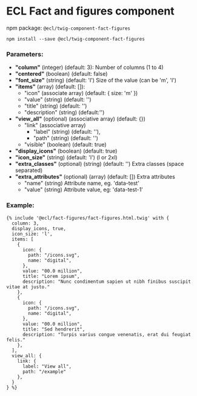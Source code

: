 # ECL Fact and figures component

npm package: `@ecl/twig-component-fact-figures`

```shell
npm install --save @ecl/twig-component-fact-figures
```

### Parameters:

- **"column"** (integer) (default: 3): Number of columns (1 to 4)
- **"centered"** (boolean) (default: false)
- **"font_size"** (string) (default: 'l') Size of the value (can be 'm', 'l')
- **"items"** (array) (default: []):
  - "icon" (associate array) (default: { size: 'm' })
  - "value" (string) (default: '')
  - "title" (string) (default: '')
  - "description" (string) (default:'')
- **"view_all"** (optional) (associative array) (default: {})
  - "link" (associative array)
    - "label" (string) (default: ''),
    - "path" (string) (default: '')
  - "visible" (boolean) (default: true)
- **"display_icons"** (boolean) (default: true)
- **"icon_size"** (string) (default: 'l') (l or 2xl)
- **"extra_classes"** (optional) (string) (default: '') Extra classes (space separated)
- **"extra_attributes"** (optional) (array) (default: []) Extra attributes
  - "name" (string) Attribute name, eg. 'data-test'
  - "value" (string) Attribute value, eg: 'data-test-1'

### Example:

<!-- prettier-ignore -->
```twig
{% include '@ecl/fact-figures/fact-figures.html.twig' with { 
  column: 3, 
  display_icons, true, 
  icon_size: 'l', 
  items: [ 
    { 
      icon: { 
        path: "/icons.svg",
        name: "digital", 
      }, 
      value: "00.0 million", 
      title: "Lorem ipsum", 
      description: "Nunc condimentum sapien ut nibh finibus suscipit vitae at justo." 
    }, 
    { 
      icon: { 
        path: "/icons.svg",
        name: "digital", 
      }, 
      value: "00.0 million", 
      title: "Sed hendrerit", 
      description: "Turpis varius congue venenatis, erat dui feugiat felis." 
    }, 
  ], 
  view_all: { 
    link: { 
      label: "View all", 
      path: "/example" 
    },
  } 
} %} 
```
